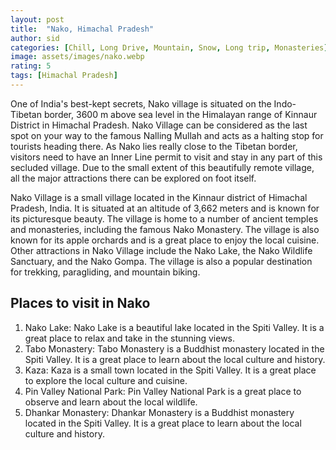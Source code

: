 ```yaml
---
layout: post
title:  "Nako, Himachal Pradesh"
author: sid
categories: [Chill, Long Drive, Mountain, Snow, Long trip, Monasteries]
image: assets/images/nako.webp
rating: 5
tags: [Himachal Pradesh]
---
```

One of India's best-kept secrets, Nako village is situated on the Indo-Tibetan border, 3600 m above sea level in the Himalayan range of Kinnaur District in Himachal Pradesh. Nako Village can be considered as the last spot on your way to the famous Nalling Mullah and acts as a halting stop for tourists heading there. As Nako lies really close to the Tibetan border, visitors need to have an Inner Line permit to visit and stay in any part of this secluded village. Due to the small extent of this beautifully remote village, all the major attractions there can be explored on foot itself.

Nako Village is a small village located in the Kinnaur district of Himachal Pradesh, India. It is situated at an altitude of 3,662 meters and is known for its picturesque beauty. The village is home to a number of ancient temples and monasteries, including the famous Nako Monastery. The village is also known for its apple orchards and is a great place to enjoy the local cuisine. Other attractions in Nako Village include the Nako Lake, the Nako Wildlife Sanctuary, and the Nako Gompa. The village is also a popular destination for trekking, paragliding, and mountain biking.

<h2>Places to visit in Nako</h2>

1. Nako Lake: Nako Lake is a beautiful lake located in the Spiti Valley. It is a great place to relax and take in the stunning views.
2. Tabo Monastery: Tabo Monastery is a Buddhist monastery located in the Spiti Valley. It is a great place to learn about the local culture and history.
3. Kaza: Kaza is a small town located in the Spiti Valley. It is a great place to explore the local culture and cuisine.
4. Pin Valley National Park: Pin Valley National Park is a great place to observe and learn about the local wildlife.
5. Dhankar Monastery: Dhankar Monastery is a Buddhist monastery located in the Spiti Valley. It is a great place to learn about the local culture and history.


<div class="pa-carousel-widget" style="width:100%; height:480px; display:none;"
  data-link="https://www.stayapart.in/hotels-in-nako/10-things-to-do-in-nako.php"
  data-title="Nako, Himachal Pradesh"
  data-description="Chill, Long Drive, Mountain, Snow, Long trip"
  data-delay="3">
  <object data="https://lh3.googleusercontent.com/Rzifs_QyjlgGkI7En1uqECmxCg-F3Q5g1I2h_n_2qESteJrB2WSFjM3JflThwvAhWXyCdHN_t_rqqWGMaQwH28UQd1wK52KrkAcZ7-oLVI3SDOjLh9hpWeh99r-n9nAaYhG0pqGvUlk=w960-rw-h720"></object>
  <object data="https://lh3.googleusercontent.com/ddW2No9gnW3CVzHRlunS7Q7YLxzh5Ohu3N08uyrz677slf7bV3jXkqoh7yM--pPsy9Bxd-yfX868fUjzZ37Zpx6u6FoPRDCIokMsRyYn26EMQBpSyXaVJfmGV9u7Sj6zf9sxfNX81SA=w960-rw-h720"></object>
  <object data="https://lh3.googleusercontent.com/h5n8Bze_AXhoNKspnxR-EA_i72tRpDxUvDhAzT52ZVbeHCDiEOxmg0LOL04aqDl2cYveFZAIYKevCLUvqdjW4nXMaVapUsFRBA0UX17GDoUxvZji8ZgK7FmDRTg3-R1ZS7MFq4e-cIQ=w960-rw-h720"></object>
  <object data="https://lh3.googleusercontent.com/n-mOWGxukMdNMddg_EYIUOWj-Qmh6TK6LFtXyfy7RGDLsbrHp8i_k4ycgRj2uumeJU-MiP5dvhikBT3H29MFq13ZZnBMwy4VdtnQOZIcZRsoaPvk-N1wAIQUnhN31qcut7ACr_TcGZg=w960-rw-h720"></object>
  <object data="https://lh3.googleusercontent.com/WdprWSnA7K8088I_4xP8Waiit13ZxfazCEnZSDEowTAwx3-1olCXIlhDythnbhmPj0CHbB9V0nrwnFh18MkuOmwzmet7gmRBEvZM3z0ZW_yj0bh6FYUpkAnCOxUArBq4OFWnpxVXtgQ=w960-rw-h720"></object>
  <object data="https://lh3.googleusercontent.com/FR4DY86dMQJF7O0JnuHSXvjBAily0sCjMOaGlxtiA2ld_tiykp3us1Td00VuL1QcY7QRWIbmMMsJ-S_RPfnleGxfgj7aMSbwSBBiCFGZ4sY6-gDNxmlKGmKHVRAl3FOOvAuSV6Qc4u0=w960-rw-h720"></object>
  <object data="https://lh3.googleusercontent.com/nvLKFyCvfszkPX_V90xF-GHRq0LyD3ujBbKFQ_WXK8NfoIVgrOBq8Z5HktUdMRIow9xF2eaM-PK-w7rj-Mceze7h0xXHVz0LU84nPKBotHkxymHNvVX6x6Qbh7V9pmgRzfpVmCTB6ps=w960-rw-h720"></object>
  <object data="https://lh3.googleusercontent.com/PLb1e_0_PiZJ8l5DxM8Qi6HayZ2CQHpkBg3HCYEDQxlvEMSXNGETgpSj1Pzv2s6cJcaXO3Za4klCljD21mLzRfO4tDRnIwRj5YRmAGgqnwv8t_gIPIDw3ztfiW7Y9eJt67NKau5vYnc=w960-rw-h720"></object>
  <object data="https://lh3.googleusercontent.com/3lnYEJSb1jeEk8C6s5F4JKlFSmuHZCDx7RREsDcaCxRlFgwNxBeMqs1-hqMfxJVgls58V0aarcFpKWb02bpAalgGUcj2NtJYtSFw6kDBE8roN4PGCIfM3ZP9XtypSviRpAbNo43NBRs=w960-rw-h720"></object>
  <object data="https://lh3.googleusercontent.com/FoX6abYhCut6kRWBQHpjE_QUZ3SZkceVhRzKURHD0E42GkrDqOayHDvDcbXXpTHSJGD8kiIlO8WCW5RYzqmOenU97T8S3bUMuzXyww5eRzdJlrIMGHOXjVl0JbAxVyMHC1dwffBfs58=w960-rw-h720"></object>
  <object data="https://lh3.googleusercontent.com/_gavAOJ4RjaZJY7lkHijdG_qKfqvSHuBCbCW0shjCo-0zk8_aVXpYT4urzWyVQhuP2qTAV8OYp223aXDh9_VsqA92XWOmUvtdX0bAQzDaBM9XXtYMkPmP7uep6YTju-PRyHcs_rQpyk=w960-rw-h720"></object>
  <object data="https://lh3.googleusercontent.com/F-j7fpwPU2GFNk4be2Cs9Xt2XRAIthLjqnUdR8rGUGJR0vs2SsH8NPWNgHnYgeRlRLREgsbllXJfMmNn_eaG-tvAw5Vp7h7PzaDJGcGYKKUNwsRhNWfFsAIew_Bh3cSZCtxTRPtJ_vY=w960-rw-h720"></object>
  <object data="https://lh3.googleusercontent.com/K00b26bYlwo8n1g3KuUM6eSfWpEx7A_n0So2So7swW_RrnzjHOZKECU8JjgPh4PoqrxU0a3QwXNMQXrDX2tvmLhcmEtGDW-sYeWNGMHIIfuIM0TJ2dxQw2VrHlbTrrV2k7QjLOafiUg=w960-rw-h720"></object>
  <object data="https://lh3.googleusercontent.com/qowWeGj6M0qkYlukaMw2rxCE3s7p3j0i5TklPZGVIuNgC1a3jxedtodx8vW8e5hSbSZJS03IUkBcG4vlc4TzMRfWqdOw6u_ldu2Cc1HE6LgYn2xAGP0QSCdmzVCb-InJMrM0ZxTHNss=w960-rw-h720"></object>
  <object data="https://lh3.googleusercontent.com/5P1guIGjSny2s-FLv056bnjsUShCY8QpzOATM3e8QH3QSHsSh7oyuuevy5nQZw-cacbflL1fEyVZWyMkWc3yNDCWb9kieZTFBuRR7hpTod4KR-hs6k3iCWX0n6qIlRsb-elYWdH6olk=w960-rw-h720"></object>
  <object data="https://lh3.googleusercontent.com/XDZZf6Ud0oeGlcA5RpNaFq8DgllcbSbKnYutM3ShR_B0pPqfmPGzfb_CjnIrkGaKcSsd0mGbzgyfV0NqZWRjuZP7GpKKnJ2o6kaKsN_8tHQPQfLPAhQULfF9UUS1Yv27OY4nvfS8L_Y=w960-rw-h720"></object>
  <object data="https://lh3.googleusercontent.com/smui5JtOJ6YiZG75GiJYWENswQ0GS-hOochJTDOeXHRFVO1RJvT2Go2gb9xPoXk9lBA-M651mBEQ6kpUpNOc7BPY5p3glpCip7gdk0vp4Vu_RLdePF8wStz0KO6BUeCYT_dLWoz2gQs=w960-rw-h720"></object>
  <object data="https://lh3.googleusercontent.com/dlSF8CucyPGthr58a-V9LeBl_9s_J9KzlIKRAb1fUUG3_7mralYo2KjmHkecOaSMa0S5bT4PULDdScZF_y4pa5dJ0CW0m2BqhhuurrYcWBZY3BAwx5xCrNFyqQs2dnPdQXc4hBu4-Qs=w960-rw-h720"></object>
  <object data="https://lh3.googleusercontent.com/9a2mgFZrOZnUY6oIktnJccfJKfFbP4K4hOTV4Cj6Ad9hz2XTMN9Z5Rm2UtoH9A_o10YjrDksGj2AmqkffTMbVXMdyHF6C6LwvApjCgMTEkKTtHkvwUrsxf7DAlK9fmYd47ZRNDhXVAQ=w960-rw-h720"></object>
  <object data="https://lh3.googleusercontent.com/k8PulMcshT-kUHmiF3SrjkBOKKXhCsxraibNcrSFEUdQ81PiC1yxQ5KUzKiOoiWQcW8vpIZkqCAHLW9e-Xa2WZCKNIpH2AINpYbRwIDzlBp5NlcGAsPHhp_Sc3WMZIIuz0sZDqW9Sdo=w960-rw-h720"></object>
  <object data="https://lh3.googleusercontent.com/PKEXXL4EAsDTmJcfTwO4WUrXXRzy_W0Wxo76wyeRbNmRqx7bsKFFXRkLEGKvEdoMedy8bLCFqjEOvxjB8HnPXNdBihsPnqxrr0LjmTtIqO7Bv3wd7Ayi6FDi2xDogi-UTxNAZ6_kTSQ=w960-rw-h720"></object>
</div>
